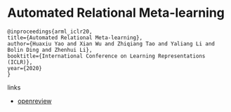 # Automated Relational Meta-learning

```
@inproceedings{arml_iclr20,
title={Automated Relational Meta-learning},
author={Huaxiu Yao and Xian Wu and Zhiqiang Tao and Yaliang Li and Bolin Ding and Zhenhui Li},
booktitle={International Conference on Learning Representations (ICLR)},
year={2020}
}
```

links
- [openreview](https://openreview.net/forum?id=rklp93EtwH)
